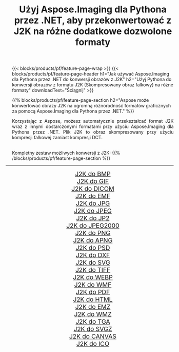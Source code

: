 ﻿---
title: Użyj Aspose.Imaging dla Pythona przez .NET, aby przekonwertować z J2K na różne dodatkowe dozwolone formaty 
weight: 3920
url: /pl/python-net/conversion/from/j2k/ 
lang: pl
langdirlevel: 2
locales: zh-hans,ja,it,ru,de,es,fr,nl,id,lt,pl,pt,vi,tr,ko,zh-hant,ar,hi,th,sv,cs,uk,he
description: Możesz szybko przekształcić J2K(Skompresowany obraz falkowy) w różne formaty za pomocą Aspose.Imaging dla Pythona przez .NET.
---

{{< blocks/products/pf/feature-page-wrap >}}
{{< blocks/products/pf/feature-page-header h1="Jak używać Aspose.Imaging dla Pythona przez .NET do konwersji obrazów z J2K" h2="Użyj Pythona do konwersji obrazów z formatu J2K (Skompresowany obraz falkowy) na różne formaty" downloadText="Ściągnij" >}}


{{% blocks/products/pf/feature-page-section  h2="Aspose może konwertować obrazy J2K na ogromną różnorodność formatów graficznych za pomocą Aspose.Imaging dla Pythona przez .NET." %}}
<p align=justify>Korzystając z Aspose, możesz automatycznie przekształcać format J2K wraz z innymi dostarczonymi formatami przy użyciu Aspose.Imaging dla Pythona przez .NET. Plik J2K to obraz skompresowany przy użyciu kompresji falkowej zamiast kompresji DCT.</p>
<br/>
Kompletny zestaw możliwych konwersji z J2K:
{{% /blocks/products/pf/feature-page-section %}}
<div class="container-fluid productfamilypage bg-gray">
    <div class="convertypes bg-gray agp-content section">
        <div class="container">
		<hr style="margin-left:-20px;"/>
		<div class="row other-converters" style="gap: 10px;font-size: 19px;text-align:center;">
		    <div class='col-md-2 other-converter remove-lp remove-rp'><a href="/imaging/pl/python-net/conversion/j2k-to-bmp/" style="padding:15px;">J2K do BMP</a></div><div class='col-md-2 other-converter remove-lp remove-rp'><a href="/imaging/pl/python-net/conversion/j2k-to-gif/" style="padding:15px;">J2K do GIF</a></div><div class='col-md-2 other-converter remove-lp remove-rp'><a href="/imaging/pl/python-net/conversion/j2k-to-dicom/" style="padding:15px;">J2K do DICOM</a></div><div class='col-md-2 other-converter remove-lp remove-rp'><a href="/imaging/pl/python-net/conversion/j2k-to-emf/" style="padding:15px;">J2K do EMF</a></div><div class='col-md-2 other-converter remove-lp remove-rp'><a href="/imaging/pl/python-net/conversion/j2k-to-jpg/" style="padding:15px;">J2K do JPG</a></div><div class='col-md-2 other-converter remove-lp remove-rp'><a href="/imaging/pl/python-net/conversion/j2k-to-jpeg/" style="padding:15px;">J2K do JPEG</a></div><div class='col-md-2 other-converter remove-lp remove-rp'><a href="/imaging/pl/python-net/conversion/j2k-to-jp2/" style="padding:15px;">J2K do JP2</a></div><div class='col-md-2 other-converter remove-lp remove-rp'><a href="/imaging/pl/python-net/conversion/j2k-to-jpeg2000/" style="padding:15px;">J2K do JPEG2000</a></div><div class='col-md-2 other-converter remove-lp remove-rp'><a href="/imaging/pl/python-net/conversion/j2k-to-png/" style="padding:15px;">J2K do PNG</a></div><div class='col-md-2 other-converter remove-lp remove-rp'><a href="/imaging/pl/python-net/conversion/j2k-to-apng/" style="padding:15px;">J2K do APNG</a></div><div class='col-md-2 other-converter remove-lp remove-rp'><a href="/imaging/pl/python-net/conversion/j2k-to-psd/" style="padding:15px;">J2K do PSD</a></div><div class='col-md-2 other-converter remove-lp remove-rp'><a href="/imaging/pl/python-net/conversion/j2k-to-dxf/" style="padding:15px;">J2K do DXF</a></div><div class='col-md-2 other-converter remove-lp remove-rp'><a href="/imaging/pl/python-net/conversion/j2k-to-svg/" style="padding:15px;">J2K do SVG</a></div><div class='col-md-2 other-converter remove-lp remove-rp'><a href="/imaging/pl/python-net/conversion/j2k-to-tiff/" style="padding:15px;">J2K do TIFF</a></div><div class='col-md-2 other-converter remove-lp remove-rp'><a href="/imaging/pl/python-net/conversion/j2k-to-webp/" style="padding:15px;">J2K do WEBP</a></div><div class='col-md-2 other-converter remove-lp remove-rp'><a href="/imaging/pl/python-net/conversion/j2k-to-wmf/" style="padding:15px;">J2K do WMF</a></div><div class='col-md-2 other-converter remove-lp remove-rp'><a href="/imaging/pl/python-net/conversion/j2k-to-pdf/" style="padding:15px;">J2K do PDF</a></div><div class='col-md-2 other-converter remove-lp remove-rp'><a href="/imaging/pl/python-net/conversion/j2k-to-html/" style="padding:15px;">J2K do HTML</a></div><div class='col-md-2 other-converter remove-lp remove-rp'><a href="/imaging/pl/python-net/conversion/j2k-to-emz/" style="padding:15px;">J2K do EMZ</a></div><div class='col-md-2 other-converter remove-lp remove-rp'><a href="/imaging/pl/python-net/conversion/j2k-to-wmz/" style="padding:15px;">J2K do WMZ</a></div><div class='col-md-2 other-converter remove-lp remove-rp'><a href="/imaging/pl/python-net/conversion/j2k-to-tga/" style="padding:15px;">J2K do TGA</a></div><div class='col-md-2 other-converter remove-lp remove-rp'><a href="/imaging/pl/python-net/conversion/j2k-to-svgz/" style="padding:15px;">J2K do SVGZ</a></div><div class='col-md-2 other-converter remove-lp remove-rp'><a href="/imaging/pl/python-net/conversion/j2k-to-canvas/" style="padding:15px;">J2K do CANVAS</a></div><div class='col-md-2 other-converter remove-lp remove-rp'><a href="/imaging/pl/python-net/conversion/j2k-to-ico/" style="padding:15px;">J2K do ICO</a></div>
                </div>
        </div>
    </div>
</div>
<br/>

